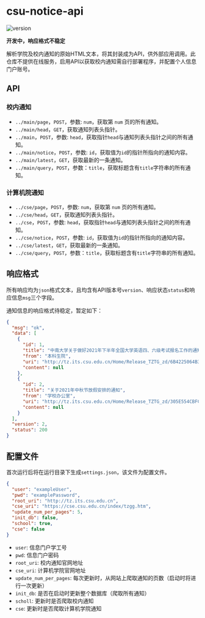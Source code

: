 # csu-notice-api

![version](https://img.shields.io/badge/version-0.4.0--SNAPSHOT-blue)

**开发中，响应格式不稳定**

解析学院及校内通知的原始HTML文本，将其封装成为API，供外部应用调用。此仓库不提供在线服务，启用API以获取校内通知需自行部署程序，并配置个人信息门户账号。

## API

### 校内通知

- `../main/page`，`POST`，参数: `num`，获取第 `num` 页的所有通知。
- `../main/head`，`GET`，获取通知列表头指针。
- `../main`，`POST`，参数: `head`，获取指针`head`与通知列表头指针之间的所有通知。
- `../main/notice`，`POST`，参数: `id`，获取值为`id`的指针所指向的通知内容。
- `../main/latest`，`GET`，获取最新的一条通知。
- `../main/query`，`POST`，参数：`title`，获取标题含有`title`字符串的所有通知。

### 计算机院通知

- `../cse/page`，`POST`，参数: `num`，获取第 `num` 页的所有通知。
- `../cse/head`，`GET`，获取通知列表头指针。
- `../cse`，`POST`，参数: `head`，获取指针`head`与通知列表头指针之间的所有通知。
- `../cse/notice`，`POST`，参数: `id`，获取值为`id`的指针所指向的通知内容。
- `../cse/latest`，`GET`，获取最新的一条通知。
- `../cse/query`，`POST`，参数：`title`，获取标题含有`title`字符串的所有通知。

## 响应格式

所有响应均为`json`格式文本，且均含有API版本号`version`、响应状态`status`和响应信息`msg`三个字段。

通知信息的响应格式待稳定，暂定如下：

```json
{
  "msg": "ok",
  "data": [
    {
      "id": 1,
      "title": "中南大学关于做好2021年下半年全国大学英语四、六级考试报名工作的通知",
      "from": "本科生院",
      "uri": "http://tz.its.csu.edu.cn/Home/Release_TZTG_zd/6B4225064B3448C783EE3F3DA60CF9C0",
      "content": null
    },
    {
      "id": 2,
      "title": "关于2021年中秋节放假安排的通知",
      "from": "学校办公室",
      "uri": "http://tz.its.csu.edu.cn/Home/Release_TZTG_zd/305E554CBFCE428E8A4355ED0831C5A9",
      "content": null
    }
  ],
  "version": 2,
  "status": 200
}
```

## 配置文件

首次运行后将在运行目录下生成`settings.json`，该文件为配置文件。

```json
{
  "user": "exampleUser",
  "pwd": "examplePassword",
  "root_uri": "http://tz.its.csu.edu.cn",
  "cse_uri": "https://cse.csu.edu.cn/index/tzgg.htm",
  "update_num_per_pages": 5,
  "init_db": false,
  "school": true,
  "cse": false
}
```

- `user`: 信息门户学工号
- `pwd`: 信息门户密码
- `root_uri`: 校内通知官网地址
- `cse_uri`: 计算机学院官网地址
- `update_num_per_pages`: 每次更新时，从网站上爬取通知的页数（启动时将进行一次更新）
- `init_db`: 是否在启动时更新整个数据库（爬取所有通知）
- `scholl`: 更新时是否爬取校内通知
- `cse`: 更新时是否爬取计算机学院通知